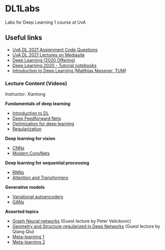 # DL1Labs
Labs for Deep Learning 1 course at UvA


## Useful links

* [UvA DL 2021 Assignment Code Questions](https://github.com/uvadlc/uvadlc_practicals_2021/)
* [UvA DL 2021 Lectures on Mediasite](https://webcolleges.uva.nl/Mediasite/Catalog/Full/9e2bad479a7b48e38194f66f0cdaa85121)
* [Deep Learning (2020 Offering)](https://www.youtube.com/watch?v=PQTSg7OQ8fI&list=PLdlPlO1QhMiDlES3Vck6oQwO3TMYbdZDk)
* [Deep Learning 2020 - Tutorial notebooks](https://www.youtube.com/watch?v=oluO8JiC7EA&list=PLdlPlO1QhMiAkedeu0aJixfkknLRxk1nA)
* [Introduction to Deep Learning (Matthias Niessner, TUM)](https://www.youtube.com/watch?v=QLOocPbztuc&list=PLQ8Y4kIIbzy_OaXv86lfbQwPHSomk2o2e&index=2)


### Lecture Content (Videos)

Instructor: Xiantong 

**Fundamentals of deep learning**
* [Introduction to DL](https://webcolleges.uva.nl/Mediasite/Play/7a54cba3e7714571bd9784deb71914fe1d?catalog=9e2bad479a7b48e38194f66f0cdaa85121&playFrom=2972&autoStart=true)
* [Deep Feedforward Nets](https://webcolleges.uva.nl/Mediasite/Play/62fb58d53268416cbcdf3ac31ac824e01d?catalog=9e2bad479a7b48e38194f66f0cdaa85121&playFrom=3726&autoStart=true)
* [Optimization for deep learning](https://webcolleges.uva.nl/Mediasite/Play/4569d4340d31420590ef20becb4051201d?catalog=9e2bad479a7b48e38194f66f0cdaa85121&playFrom=1717&autoStart=true)
* [Regularization](https://webcolleges.uva.nl/Mediasite/Play/edc410506cab4f9dbeca9303a426a2e51d?catalog=9e2bad479a7b48e38194f66f0cdaa85121&playFrom=2219&autoStart=true)

**Deep learning for vision**

* [CNNs](https://webcolleges.uva.nl/Mediasite/Play/dcf2b5f3cdf1491ea340539c736ce0821d?catalog=9e2bad479a7b48e38194f66f0cdaa85121&playFrom=482&autoStart=true)
* [Modern ConvNets](https://webcolleges.uva.nl/Mediasite/Play/ea0d94270851425dbc086bc57854e28b1d?catalog=9e2bad479a7b48e38194f66f0cdaa85121&playFrom=980&autoStart=true)

**Deep learning for sequential processing**
* [RNNs](https://webcolleges.uva.nl/Mediasite/Play/78a424f3dd7b47c88f970f796d5a482f1d?catalog=9e2bad479a7b48e38194f66f0cdaa85121&playFrom=1223&autoStart=true)
* [Attention and Transformers](https://webcolleges.uva.nl/Mediasite/Play/dbc1d3a888434c76adecb6bff61cfa881d?catalog=9e2bad479a7b48e38194f66f0cdaa85121&playFrom=3229&autoStart=true)

**Generative models**
* [Variational autoencoders](https://webcolleges.uva.nl/Mediasite/Play/f5a4f07e11e24894914b369120133d251d?catalog=9e2bad479a7b48e38194f66f0cdaa85121&playFrom=1222&autoStart=true)
* [GANs](https://webcolleges.uva.nl/Mediasite/Play/4fd8660d64d54e2f8e21dce91fbfa3371d?catalog=9e2bad479a7b48e38194f66f0cdaa85121&playFrom=718&autoStart=true)

**Assorted topics**
* [Graph Neural networks](https://webcolleges.uva.nl/Mediasite/Play/ba5ba929aed249ed9b06bac34c7a4a061d?catalog=9e2bad479a7b48e38194f66f0cdaa85121&playFrom=3736&autoStart=true) (Guest lecture by Peter Velickovic)
* [Geometry and Structure-regularized in Deep Networks](https://canvas.uva.nl/courses/25602/files/folder/2021_files/lectures/Guest%20Lecture%20-%20Deep%20learning%20regularization?preview=5848649) (Guest lecture by Qiang Qiu)
* [Meta-learning 1](https://webcolleges.uva.nl/Mediasite/Play/785f41edab5443428fec9ae87b7c45241d?catalog=9e2bad479a7b48e38194f66f0cdaa85121&playFrom=739&autoStart=true)
* [Meta-learning 2](https://webcolleges.uva.nl/Mediasite/Play/c56c6ad5664b4ca0ae5f90619b6319911d?catalog=9e2bad479a7b48e38194f66f0cdaa85121&playFrom=2223&autoStart=true)

